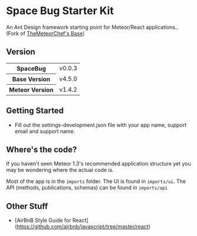 # Space Bug Starter Kit
An Ant Design framework starting point for Meteor/React applications.. (Fork of [TheMeteorChef's Base](http://themeteorchef.com/base))


## Version

<table>
  <tbody>
      <tr>
      <th>SpaceBug</th>
      <td>v0.0.3</td>
    </tr>
    <tr>
      <th>Base Version</th>
      <td>v4.5.0</td>
    </tr>
    <tr>
      <th>Meteor Version</th>
      <td>v1.4.2</td>
    </tr>
  </tbody>
</table>

## Getting Started

* Fill out the settings-development.json file with your app name, support email and support name.

## Where's the code?

If you haven't seen Meteor 1.3's recommended application structure yet you may be wondering where the actual code is.

Most of the app is in the `imports` folder. The UI is found in `imports/ui`. The API (methods, publications, schemas) can be found in `imports/api`

## Other Stuff
* [AirBnB Style Guide for React] (https://github.com/airbnb/javascript/tree/master/react)



